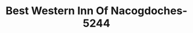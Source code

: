 ---
f_zip-code: 75964
f_state-code: TX
title: Best Western Inn Of Nacogdoches-5244
f_phone: 936-560-9400
f_city-only: Nacogdoches
f_address: 3428 South Street Nacogdoches
f_location-unique-id: '5244'
slug: best-western-inn-of-nacogdoches-5244
updated-on: '2024-05-30T13:46:58.046Z'
created-on: '2024-05-30T13:36:59.803Z'
published-on: '2024-05-30T13:54:32.469Z'
f_city-state: cms/city/nacogdoches-tx.md
f_company: cms/company/best-western-inn-of-nacogdoches.md
f_state: cms/state/texas.md
layout: '[payday-loan].html'
tags: payday-loan
---